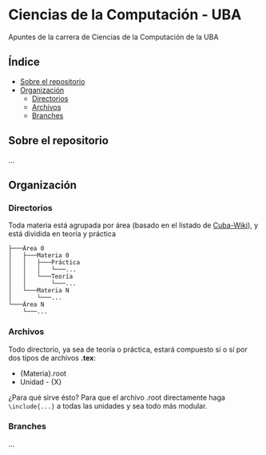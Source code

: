 # Ciencias de la Computación - UBA
Apuntes de la carrera de Ciencias de la Computación de la UBA 

## Índice
  - [Sobre el repositorio](#repositorio)
  - [Organización](#organización)
    - [Directorios](#directorios)
    - [Archivos](#archivos)
    - [Branches](#branches)

## Sobre el repositorio
...

## Organización
### Directorios
Toda materia está agrupada por área (basado en el listado de [Cuba-Wiki](https://www.cubawiki.com.ar/index.php/Lista_de_materias_de_computaci%C3%B3n)), y está dividida en teoría y práctica
```
├───Área 0
│   ├───Materia 0
│   │   ├───Práctica
│   │   │   └───...
│   │   └───Teoría
│   │       └───...
│   └───Materia N
│       └───...
└───Área N
    └───...
```
### Archivos
Todo directorio, ya sea de teoría o práctica, estará compuesto sí o sí por dos tipos de archivos **.tex**:
 - {Materia}.root
 - Unidad - {X}

¿Para qué sirve ésto? Para que el archivo .root directamente haga ```\include{...}``` a todas las unidades y sea todo más modular.

### Branches
...